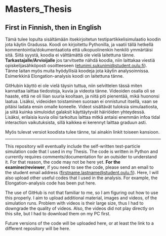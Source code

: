 # Masters_Thesis

## First in Finnish, then in English

Tämä tulee lopulta sisältämään itsekirjoitetun testipartikkelisimulaatio koodin jota käytin Gradussa. Koodi on kirjoitettu Pythonilla, ja vaatii tällä hetkellä kommentointia/dokumentaatiota että ulkopuolinenkin henkilö ymmärtäisi sitä. Siitä syystä, koodia ei välttämättä ole vielä laitettuna tänne. **Tarkastajalle/Arvioijalle** jos tarvitsette nähdä koodia, niin laittakaa viestiä opiskelijasähköposti osoitteeseen (etunimi.sukunimi@student.oulu.fi). Tänne laitan myös muita hyödyllisiä koodeja jota käytin analysoinnissa. Esimerkkinä Elongation-analysis koodi on laitettuna tänne. 

GitHubin käyttö ei ole vielä täysin tuttua, niin selvittelen tässä miten kannattaa laittaa tiedostoja, kuvia ja videota tänne. Videoiden osalla oli se haaste, että ne oli liian suuria kooltaan, ja niitä piti pienentää, mikä huononsi laatua. Lisäksi, videoiden toistaminen suoraan ei onnistunut itsellä, vaan se pitäisi ladata ensin omalle koneelle. Videot sisältävät tuloksia simulaatiosta, ja siitä kuinka simuloidut galaksit käyttäytyvät häiriöiden yhteydessä. Lisäksi, erilaisia kuvia olisi tarkoitus laittaa mitkä antaisi enemmän infoa tidal interaction vaikutuksista, sillä kaikkea ei kerennyt laittaa graduun asti.

Myös tulevat versiot koodista tulee tänne, tai ainakin linkit toiseen kansioon. 


-------------


This repository will eventually include the self-written test-particle simulation code that I used in my Thesis. The code is written in Python and currently requires comments/documentation for an outsider to understand it. For that reason, the code may not be here yet. **For the examiner/reviewer**, if you need to see the code, please send an email to the student email address (firstname.lastname@student.oulu.fi). Here, I will also upload other useful codes that I used in the analysis. For example, the Elongation-analysis code has been put here.

The use of GitHub is not that familiar to me, so I am figuring out how to use this properly. I aim to upload additional material, images and videos, of the simulation runs. Problem with videos is their large size, thus I had to downgrade the quality of videos. Also, the videos did not play directly on this site, but I had to download them on my PC first. 

Future versions of the code will be uploaded here, or at least the link to a different  repository will be here.
